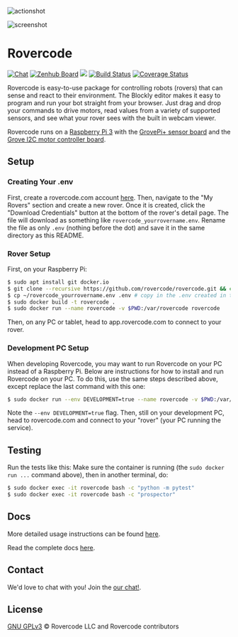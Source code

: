 ![actionshot](https://media.giphy.com/media/JRaXUIxBXgXU2ap3LI/giphy.gif)

![screenshot](https://i.imgur.com/oaX89pOg.png)

# Rovercode

[![Chat](https://img.shields.io/badge/chat-developer-brightgreen.svg?style=flat)](https://rovercode.zulipchat.com)
[![Zenhub Board](https://img.shields.io/badge/board-zenhub-purple.svg?style=flat)](https://app.zenhub.com/workspaces/rovercode-development-5c7e819df524621425116d03/boards)
[![](https://images.microbadger.com/badges/image/cabarnes/rovercode.svg)](https://microbadger.com/images/cabarnes/rovercode)
[![Build Status](https://travis-ci.org/rovercode/rovercode.svg?branch=development)](https://travis-ci.org/rovercode/rovercode)
[![Coverage Status](https://coveralls.io/repos/github/rovercode/rovercode/badge.svg)](https://coveralls.io/github/rovercode/rovercode)

Rovercode is easy-to-use package for controlling robots (rovers) that can sense and react to their environment. The Blockly editor makes it easy to program and run your bot straight from your browser. Just drag and drop your commands to drive motors, read values from a variety of supported sensors, and see what your rover sees with the built in webcam viewer.

Rovercode runs on a [Raspberry Pi 3](https://www.raspberrypi.org/products/raspberry-pi-3-model-b-plus/) with the [GrovePi+ sensor board](https://www.seeedstudio.com/GrovePi-p-2241.html) and the [Grove I2C motor controller board](https://www.seeedstudio.com/Grove-I2C-Motor-Driver-p-907.html).

## Setup

### Creating Your .env
First, create a rovercode.com account [here](https://app.rovercode.com/accounts/login). Then, navigate to the "My Rovers" section and
create a new rover. Once it is created, click the "Download Credentials" button at the bottom of the rover's detail page. The file
will download as something like `rovercode_yourrovername.env`. Rename the file as only `.env` (nothing before the dot) and save it in the same directory as this README.

### Rover Setup
First, on your Raspberry Pi:
```bash
$ sudo apt install git docker.io
$ git clone --recursive https://github.com/rovercode/rovercode.git && cd rovercode
$ cp ~/rovercode_yourrovername.env .env # copy in the .env created in the section above
$ sudo docker build -t rovercode .
$ sudo docker run --name rovercode -v $PWD:/var/rovercode rovercode
```
Then, on any PC or tablet, head to app.rovercode.com to connect to your rover.

### Development PC Setup
When developing Rovercode, you may want to run Rovercode on your PC instead of a Raspberry Pi. Below are instructions for how to install and run Rovercode on your PC. To do this, use the same steps described above, except replace the last command with this one:

```bash
$ sudo docker run --env DEVELOPMENT=true --name rovercode -v $PWD:/var/rovercode rovercode
```
Note the `--env DEVELOPMENT=true` flag.
Then, still on your development PC, head to rovercode.com and connect to your "rover" (your PC running the service).

## Testing
Run the tests like this:
Make sure the container is running (the `sudo docker run ...` command above), then in another terminal, do:
```bash
$ sudo docker exec -it rovercode bash -c "python -m pytest"
$ sudo docker exec -it rovercode bash -c "prospector"

```

## Docs
More detailed usage instructions can be found [here](https://contributor-docs.rovercode.com/rovercode/development/index.html).

Read the complete docs [here](https://contributor-docs.rovercode.com).

## Contact

We'd love to chat with you! Join the [our chat!](https://rovercode.zulipchat.com).

## License
[GNU GPLv3](license) © Rovercode LLC and Rovercode contributors
